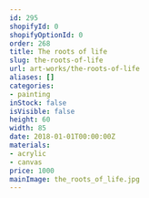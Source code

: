 ```yaml
---
id: 295
shopifyId: 0
shopifyOptionId: 0
order: 268
title: The roots of life
slug: the-roots-of-life
url: art-works/the-roots-of-life
aliases: []
categories:
- painting
inStock: false
isVisible: false
height: 60
width: 85
date: 2018-01-01T00:00:00Z
materials:
- acrylic
- canvas
price: 1000
mainImage: the_roots_of_life.jpg
---
```

